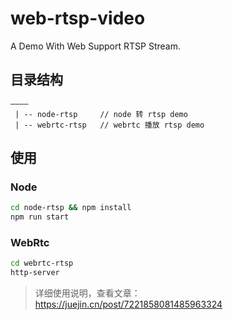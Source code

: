 # web-rtsp-video

A Demo With Web Support RTSP Stream.

## 目录结构

```
————
 | -- node-rtsp     // node 转 rtsp demo
 | -- webrtc-rtsp   // webrtc 播放 rtsp demo
```

## 使用

### Node

```bash
cd node-rtsp && npm install
npm run start
```

### WebRtc

```bash
cd webrtc-rtsp
http-server
```

> 详细使用说明，查看文章：https://juejin.cn/post/7221858081485963324
